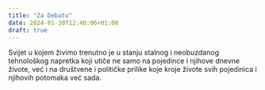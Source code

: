 ```yaml
---
title: "Za Debatu"
date: 2024-01-30T12:40:06+01:00
draft: true
---
```


Svijet u kojem živimo trenutno je u stanju stalnog i neobuzdanog tehnološkog
napretka koji utiče ne samo na pojedince i njihove dnevne živote, već i na
društvene i političke prilike koje kroje živote svih pojedinica i njihovih
potomaka već sada.
